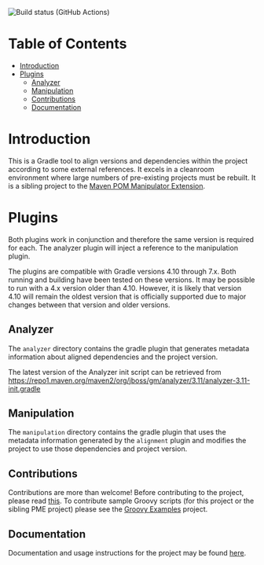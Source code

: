 ![Build status (GitHub Actions)](https://github.com/project-ncl/gradle-manipulator/workflows/CI/badge.svg)

# Table of Contents

<!-- TocDown Begin -->
* [Introduction](#introduction)
* [Plugins](#plugins)
  * [Analyzer](#analyzer)
  * [Manipulation](#manipulation)
  * [Contributions](#contributions)
  * [Documentation](#documentation)
<!-- TocDown End -->

# Introduction

This is a Gradle tool to align versions and dependencies within the project according to some external references. It
excels in a cleanroom environment where large numbers of pre-existing projects must be rebuilt. It is a sibling project
to the [Maven POM Manipulator Extension](https://github.com/release-engineering/pom-manipulation-ext).

# Plugins

Both plugins work in conjunction and therefore the same version is required for each. The analyzer plugin will inject a
reference to the manipulation plugin.

The plugins are compatible with Gradle versions 4.10 through 7.x. Both running and building have been tested on these
versions. It may be possible to run with a 4.x version older than 4.10. However, it is likely that version 4.10 will
remain the oldest version that is officially supported due to major changes between that version and older versions.

## Analyzer

The `analyzer` directory contains the gradle plugin that generates metadata information about aligned dependencies and
the project version.

The latest version of the Analyzer init script can be retrieved from
https://repo1.maven.org/maven2/org/jboss/gm/analyzer/3.11/analyzer-3.11-init.gradle

## Manipulation

The `manipulation` directory contains the gradle plugin that uses the metadata information generated by the `alignment`
plugin and modifies the project to use those dependencies and project version.

## Contributions

Contributions are more than welcome! Before contributing to the project, please read
[this](https://github.com/project-ncl/gradle-manipulator/blob/main/CONTRIBUTING.md). To contribute sample Groovy scripts
(for this project or the sibling PME project) please see the
[Groovy Examples](https://github.com/project-ncl/manipulator-groovy-examples) project.

## Documentation

Documentation and usage instructions for the project may be found
[here](https://project-ncl.github.io/gradle-manipulator/).
